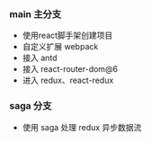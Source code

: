 ### main 主分支

- 使用react脚手架创建项目
- 自定义扩展 webpack
- 接入 antd
- 接入 react-router-dom@6
- 进入 redux、react-redux


### saga 分支

- 使用 saga 处理 redux 异步数据流

